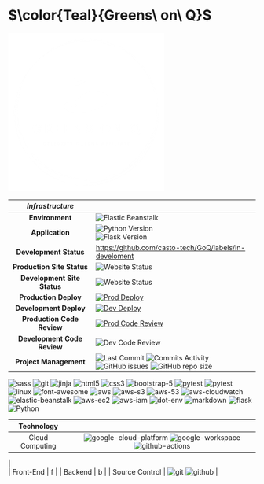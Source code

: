 # $\color{Teal}{Greens\ on\ Q}$


![Greens on Q](./static/logo/_White_logo_no_background.png)

 | **_Infrastructure_** | |
 |:-:|:-|
 | **Environment** | ![Elastic Beanstalk](https://img.shields.io/badge/AWS-Elastic%20Beanstalk-success?logo=amazonwebservices) |
 | **Application** | ![Python Version](https://img.shields.io/badge/python-v3.12-blue.svg?logo=python&logoColor=FFD43B) <br> ![Flask Version](https://img.shields.io/badge/Flask-v3.0.3-blue.svg?logo=Flask)  |
 | **Development Status** | https://github.com/casto-tech/GoQ/labels/in-develoment |
 | **Production Site Status** |  ![Website Status](https://img.shields.io/website?url=https://cast.tech&up_message=Online&down_message=Offline&cacheSeconds=30&label=greensonq.com) |
 | **Development Site Status** |  ![Website Status](https://img.shields.io/website?url=http://dev.casto.tech&up_message=Online&down_message=Offline&cacheSeconds=30&label=dev.greensonq.com) |
 | **Production Deploy** | [![Prod Deploy](https://github.com/casto-tech/GoQ/actions/workflows/w-dev-deploy.yml/badge.svg)](https://github.com/casto-tech/GoQ/actions/workflows/w-dev-deploy.yml) |
 | **Development Deploy** | [![Dev Deploy](https://github.com/casto-tech/GoQ/actions/workflows/w-dev-deploy.yml/badge.svg)](https://github.com/casto-tech/GoQ/actions/workflows/w-dev-deploy.yml) |
 | **Production Code Review** | [![Prod Code Review](https://github.com/casto-tech/GoQ/actions/workflows/w-prod_code_checks.yml/badge.svg)](https://github.com/casto-tech/GoQ/actions/workflows/w-prod_code_checks.yml) |
 | **Development Code Review** | ![Dev Code Review](https://github.com/casto-tech/GoQ/actions/workflows/w-dev_code_checks.yml/badge.svg) |
 | **Project Management** | ![Last Commit](https://img.shields.io/github/last-commit/casto-tech/GoQ.svg?logo=git) ![Commits Activity](https://img.shields.io/github/commit-activity/y/casto-tech/GoQ.svg?logo=git)<br> ![GitHub issues](https://img.shields.io/github/issues/casto-tech/GoQ?logo=git) ![GitHub repo size](https://img.shields.io/github/repo-size/casto-tech/GoQ.svg?logo=git)  |




<img alt="sass" src="https://img.shields.io/badge/-Sass-CC6699?style=flat-square&logo=sass&logoColor=white" />
<img alt="git" src="https://img.shields.io/badge/-Git-F05032?style=flat-square&logo=git&logoColor=white" />

<img alt="jinja" src="https://img.shields.io/badge/-Jinja-ffffff?style=flat-square&logo=jinja&logoColor=red" />
<img alt="html5" src="https://img.shields.io/badge/-HTML5-1a73e8?style=flat-square&logo=HTML5&logoColor=white" />
<img alt="css3" src="https://img.shields.io/badge/-CSS3-1a73e8?style=flat-square&logo=CSS3&logoColor=white" />
<img alt="bootstrap-5" src="https://img.shields.io/badge/-Bootstrap 5-ffffff?style=flat-square&logo=bootstrap&logoColor=purplw" />
<img alt="pytest" src="https://img.shields.io/badge/-Pytest-1a73e8?style=flat-square&logo=pytest&logoColor=white" />
<img alt="pytest" src="https://img.shields.io/badge/-PyPi-1a73e8?style=flat-square&logo=pypi&logoColor=yellow" />
<img alt="linux" src="https://img.shields.io/badge/-Linux-000000?style=flat-square&logo=linux&logoColor=white" />
<img alt="font-awesome" src="https://img.shields.io/badge/-Font Awesome-1a73e8?style=flat-square&logo=fontawesome&logoColor=white" />
<img alt="aws" src="https://img.shields.io/badge/-Amazon Web Services-1a73e8?style=flat-square&logo=amazon-web-services&logoColor=white" />
<img alt="aws-s3" src="https://img.shields.io/badge/-Amazon S3-1a73e8?style=flat-square&logo=amazon-s3&logoColor=white" />
<img alt="aws-53" src="https://img.shields.io/badge/-Route S3-1a73e8?style=flat-square&logo=amazon-route-53&logoColor=white" />
<img alt="aws-cloudwatch" src="https://img.shields.io/badge/-Cloudwatch-1a73e8?style=flat-square&logo=amazon-cloudwatch&logoColor=white" />
<img alt="elastic-beanstalk" src="https://img.shields.io/badge/-Elastic Beanstalk-1a73e8?style=flat-square&logo=aws-elastic-load-balancing&logoColor=white" />
<img alt="aws-ec2" src="https://img.shields.io/badge/-Amazon EC2-1a73e8?style=flat-square&logo=amazon-ec2&logoColor=white" />
<img alt="aws-iam" src="https://img.shields.io/badge/-Amazon IAM-1a73e8?style=flat-square&logo=amazoniam&logoColor=white" />
<img alt="dot-env" src="https://img.shields.io/badge/-.ENV-1a73e8?style=flat-square&logo=dotenv&logoColor=white" />
<img alt="markdown" src="https://img.shields.io/badge/-Markdown-1a73e8?style=flat-square&logo=markdown&logoColor=white" />
<img alt="flask" src="https://img.shields.io/badge/-Flask-1a73e8?style=flat-square&logo=flask&logoColor=white" />
<img alt="Python" src="https://img.shields.io/badge/-Python-1a73e8?style=flat-square&logo=python&logoColor=white" />

| Technology |    |
| :--------------:|:---:|
| Cloud Computing | ![google-cloud-platform](https://img.shields.io/badge/-Google_Cloud_Platform-1a73e8?style=flat-square&logo=google-cloud&logoColor=red) ![google-workspace](https://img.shields.io/badge/-Google_Workspace-1a73e8?style=flat-square&logo=google&logoColor=red)  ![github-actions](https://img.shields.io/badge/-Github_Actions-2088FF?style=flat-square&logo=github-actions&logoColor=white)
|  
| Front-End       | f   |
| Backend         | b  |
| Source Control  | ![git](https://img.shields.io/badge/-Git-F05032?style=flat-square&logo=git&logoColor=white) ![github](https://img.shields.io/badge/-Github-CC6042?style=flat-square&logo=github&logoColor=white)   |


